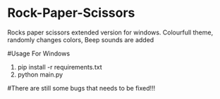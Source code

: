 # Rock-Paper-Scissors
Rocks paper scissors extended version for windows. Colourfull theme, randomly changes colors, Beep sounds are added

#Usage For Windows
1. pip install -r requirements.txt
2. python main.py

#There are still some bugs that needs to be fixed!!!


